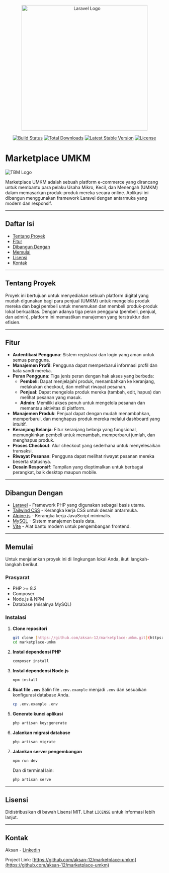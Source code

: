 <p align="center"><a href="https://laravel.com" target="_blank"><img src="https://raw.githubusercontent.com/laravel/art/master/logo-lockup/5%20SVG/2%20CMYK/1%20Full%20Color/laravel-logolockup-cmyk-red.svg" width="400" alt="Laravel Logo"></a></p>

<p align="center">
<a href="https://github.com/laravel/framework/actions"><img src="https://github.com/laravel/framework/workflows/tests/badge.svg" alt="Build Status"></a>
<a href="https://packagist.org/packages/laravel/framework"><img src="https://img.shields.io/packagist/dt/laravel/framework" alt="Total Downloads"></a>
<a href="https://packagist.org/packages/laravel/framework"><img src="https://img.shields.io/packagist/v/laravel/framework" alt="Latest Stable Version"></a>
<a href="https://packagist.org/packages/laravel/framework"><img src="https://img.shields.io/packagist/l/laravel/framework" alt="License"></a>
</p>

# Marketplace UMKM

![TBM Logo](MARKET-PLACE/public/images/tbm.png)

Marketplace UMKM adalah sebuah platform e-commerce yang dirancang untuk membantu para pelaku Usaha Mikro, Kecil, dan Menengah (UMKM) dalam memasarkan produk-produk mereka secara online. Aplikasi ini dibangun menggunakan framework Laravel dengan antarmuka yang modern dan responsif.

---

## Daftar Isi

- [Tentang Proyek](#tentang-proyek)
- [Fitur](#fitur)
- [Dibangun Dengan](#dibangun-dengan)
- [Memulai](#memulai)
- [Lisensi](#lisensi)
- [Kontak](#kontak)

---

## Tentang Proyek

Proyek ini bertujuan untuk menyediakan sebuah platform digital yang mudah digunakan bagi para penjual (UMKM) untuk mengelola produk mereka dan bagi pembeli untuk menemukan dan membeli produk-produk lokal berkualitas. Dengan adanya tiga peran pengguna (pembeli, penjual, dan admin), platform ini memastikan manajemen yang terstruktur dan efisien.

---

## Fitur

- **Autentikasi Pengguna**: Sistem registrasi dan login yang aman untuk semua pengguna.
- **Manajemen Profil**: Pengguna dapat memperbarui informasi profil dan kata sandi mereka.
- **Peran Pengguna**: Tiga jenis peran dengan hak akses yang berbeda:
    - **Pembeli**: Dapat menjelajahi produk, menambahkan ke keranjang, melakukan checkout, dan melihat riwayat pesanan.
    - **Penjual**: Dapat mengelola produk mereka (tambah, edit, hapus) dan melihat pesanan yang masuk.
    - **Admin**: Memiliki akses penuh untuk mengelola pesanan dan memantau aktivitas di platform.
- **Manajemen Produk**: Penjual dapat dengan mudah menambahkan, memperbarui, dan menghapus produk mereka melalui dashboard yang intuitif.
- **Keranjang Belanja**: Fitur keranjang belanja yang fungsional, memungkinkan pembeli untuk menambah, memperbarui jumlah, dan menghapus produk.
- **Proses Checkout**: Alur checkout yang sederhana untuk menyelesaikan transaksi.
- **Riwayat Pesanan**: Pengguna dapat melihat riwayat pesanan mereka beserta statusnya.
- **Desain Responsif**: Tampilan yang dioptimalkan untuk berbagai perangkat, baik desktop maupun mobile.

---

## Dibangun Dengan

- [Laravel](https://laravel.com/) - Framework PHP yang digunakan sebagai basis utama.
- [Tailwind CSS](https://tailwindcss.com/) - Kerangka kerja CSS untuk desain antarmuka.
- [Alpine.js](https://alpinejs.dev/) - Kerangka kerja JavaScript minimalis.
- [MySQL](https://www.mysql.com/) - Sistem manajemen basis data.
- [Vite](https://vitejs.dev/) - Alat bantu modern untuk pengembangan frontend.

---

## Memulai

Untuk menjalankan proyek ini di lingkungan lokal Anda, ikuti langkah-langkah berikut.

### Prasyarat

- PHP >= 8.2
- Composer
- Node.js & NPM
- Database (misalnya MySQL)

### Instalasi

1.  **Clone repositori**
    ```sh
    git clone [https://github.com/aksan-12/marketplace-umkm.git](https://github.com/aksan-12/marketplace-umkm.git)
    cd marketplace-umkm
    ```
2.  **Instal dependensi PHP**
    ```sh
    composer install
    ```
3.  **Instal dependensi Node.js**
    ```sh
    npm install
    ```
4.  **Buat file `.env`**
    Salin file `.env.example` menjadi `.env` dan sesuaikan konfigurasi database Anda.
    ```sh
    cp .env.example .env
    ```
5.  **Generate kunci aplikasi**
    ```sh
    php artisan key:generate
    ```
6.  **Jalankan migrasi database**
    ```sh
    php artisan migrate
    ```
7.  **Jalankan server pengembangan**
    ```sh
    npm run dev
    ```
    Dan di terminal lain:
    ```sh
    php artisan serve
    ```

---

## Lisensi

Didistribusikan di bawah Lisensi MIT. Lihat `LICENSE` untuk informasi lebih lanjut.

---

## Kontak

Aksan - [Linkedin](https://www.linkedin.com/in/aksan-null-7834a3311/)

Project Link: [https://github.com/aksan-12/marketplace-umkm](https://github.com/aksan-12/marketplace-umkm)
